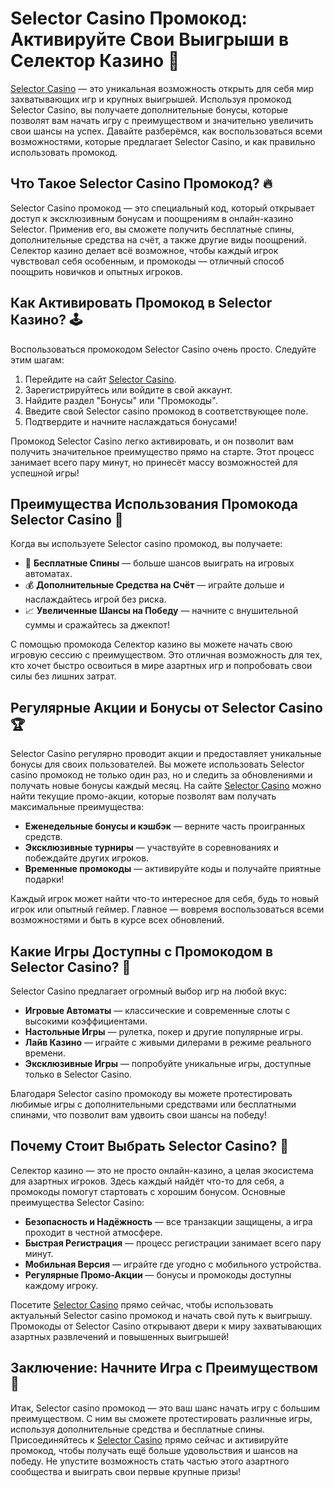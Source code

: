 # Selector Casino Промокод: Активируйте Свои Выигрыши в Селектор Казино 🎰

[Selector Casino](https://gosel.pl/SELVK) — это уникальная возможность открыть для себя мир захватывающих игр и крупных выигрышей. Используя промокод Selector Casino, вы получаете дополнительные бонусы, которые позволят вам начать игру с преимуществом и значительно увеличить свои шансы на успех. Давайте разберёмся, как воспользоваться всеми возможностями, которые предлагает Selector Casino, и как правильно использовать промокод.

## Что Такое Selector Casino Промокод? 🔥

Selector Casino промокод — это специальный код, который открывает доступ к эксклюзивным бонусам и поощрениям в онлайн-казино Selector. Применив его, вы сможете получить бесплатные спины, дополнительные средства на счёт, а также другие виды поощрений. Селектор казино делает всё возможное, чтобы каждый игрок чувствовал себя особенным, и промокоды — отличный способ поощрить новичков и опытных игроков.

## Как Активировать Промокод в Selector Казино? 🕹️

Воспользоваться промокодом Selector Casino очень просто. Следуйте этим шагам:

1. Перейдите на сайт [Selector Casino](https://gosel.pl/SELVK).
2. Зарегистрируйтесь или войдите в свой аккаунт.
3. Найдите раздел "Бонусы" или "Промокоды".
4. Введите свой Selector casino промокод в соответствующее поле.
5. Подтвердите и начните наслаждаться бонусами!

Промокод Selector Casino легко активировать, и он позволит вам получить значительное преимущество прямо на старте. Этот процесс занимает всего пару минут, но принесёт массу возможностей для успешной игры!

## Преимущества Использования Промокода Selector Casino 🎁

Когда вы используете Selector casino промокод, вы получаете:

- 🎲 **Бесплатные Спины** — больше шансов выиграть на игровых автоматах.
- 💰 **Дополнительные Средства на Счёт** — играйте дольше и наслаждайтесь игрой без риска.
- 📈 **Увеличенные Шансы на Победу** — начните с внушительной суммы и сражайтесь за джекпот!

С помощью промокода Селектор казино вы можете начать свою игровую сессию с преимуществом. Это отличная возможность для тех, кто хочет быстро освоиться в мире азартных игр и попробовать свои силы без лишних затрат.

## Регулярные Акции и Бонусы от Selector Casino 🏆

Selector Casino регулярно проводит акции и предоставляет уникальные бонусы для своих пользователей. Вы можете использовать Selector casino промокод не только один раз, но и следить за обновлениями и получать новые бонусы каждый месяц. На сайте [Selector Casino](https://gosel.pl/SELVK) можно найти текущие промо-акции, которые позволят вам получать максимальные преимущества:

- **Еженедельные бонусы и кэшбэк** — верните часть проигранных средств.
- **Эксклюзивные турниры** — участвуйте в соревнованиях и побеждайте других игроков.
- **Временные промокоды** — активируйте коды и получайте приятные подарки!

Каждый игрок может найти что-то интересное для себя, будь то новый игрок или опытный геймер. Главное — вовремя воспользоваться всеми возможностями и быть в курсе всех обновлений.

## Какие Игры Доступны с Промокодом в Selector Casino? 🎰

Selector Casino предлагает огромный выбор игр на любой вкус:

- **Игровые Автоматы** — классические и современные слоты с высокими коэффициентами.
- **Настольные Игры** — рулетка, покер и другие популярные игры.
- **Лайв Казино** — играйте с живыми дилерами в режиме реального времени.
- **Эксклюзивные Игры** — попробуйте уникальные игры, доступные только в Selector Casino.

Благодаря Selector casino промокоду вы можете протестировать любимые игры с дополнительными средствами или бесплатными спинами, что позволит вам удвоить свои шансы на победу!

## Почему Стоит Выбрать Selector Casino? 🎯

Селектор казино — это не просто онлайн-казино, а целая экосистема для азартных игроков. Здесь каждый найдёт что-то для себя, а промокоды помогут стартовать с хорошим бонусом. Основные преимущества Selector Casino:

- **Безопасность и Надёжность** — все транзакции защищены, а игра проходит в честной атмосфере.
- **Быстрая Регистрация** — процесс регистрации занимает всего пару минут.
- **Мобильная Версия** — играйте где угодно с мобильного устройства.
- **Регулярные Промо-Акции** — бонусы и промокоды доступны каждому игроку.

Посетите [Selector Casino](https://gosel.pl/SELVK) прямо сейчас, чтобы использовать актуальный Selector casino промокод и начать свой путь к выигрышу. Промокоды от Selector Casino открывают двери к миру захватывающих азартных развлечений и повышенных выигрышей!

## Заключение: Начните Игра с Преимуществом 💸

Итак, Selector casino промокод — это ваш шанс начать игру с большим преимуществом. С ним вы сможете протестировать различные игры, используя дополнительные средства и бесплатные спины. Присоединяйтесь к [Selector Casino](https://gosel.pl/SELVK) прямо сейчас и активируйте промокод, чтобы получать ещё больше удовольствия и шансов на победу. Не упустите возможность стать частью этого азартного сообщества и выиграть свои первые крупные призы!
